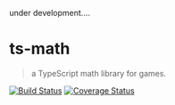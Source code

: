 under development....

# ts-math

>a TypeScript math library for games.

[![Build Status](https://travis-ci.org/nshen/ts-math.svg?branch=dev)](https://travis-ci.org/nshen/ts-math)
[![Coverage Status](https://coveralls.io/repos/github/nshen/ts-math/badge.svg?branch=f-travis-ci)](https://coveralls.io/github/nshen/ts-math?branch=f-travis-ci)